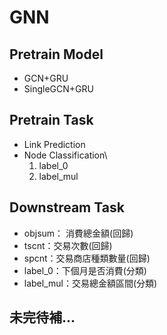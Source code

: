 # GNN

## Pretrain Model
- GCN+GRU
- SingleGCN+GRU


## Pretrain Task
- Link Prediction
- Node Classification\
    1. label_0
    2. label_mul

## Downstream Task
-  objsum： 消費總金額(回歸)
-  tscnt：交易次數(回歸)
-  spcnt：交易商店種類數量(回歸)
-  label_0：下個月是否消費(分類)
-  label_mul：交易總金額區間(分類)

## 未完待補...
